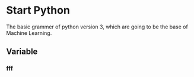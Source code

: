 # Start Python
The basic grammer of python version 3, which are going to be the base of Machine Learning.
## Variable
### fff
